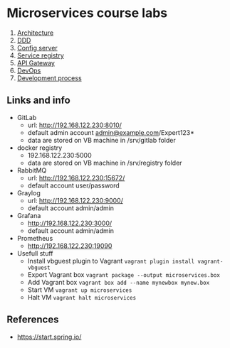 # Microservices course labs

1. [Architecture](architecture.md)
2. [DDD](ddd.md)
3. [Config server](configserver.md) 
4. [Service registry](registry.md)
5. [API Gateway](gateway.md)
6. [DevOps](devops.md)
7. [Development process](dev_proccess.md)

## Links and info
* GitLab
  * url: http://192.168.122.230:8010/
  * default admin account admin@example.com/Expert123*
  * data are stored on VB machine in /srv/gitlab folder
* docker registry
  * 192.168.122.230:5000
  * data are stored on VB machine in /srv/registry folder
* RabbitMQ
  * url: http://192.168.122.230:15672/
  * default account user/password
* Graylog
  * url: http://192.168.122.230:9000/
  * default account admin/admin
* Grafana
  * http://192.168.122.230:3000/
  * default account admin/admin
* Prometheus
  * http://192.168.122.230:19090
* Usefull stuff
  * Install vbguest plugin to Vagrant `vagrant plugin install vagrant-vbguest`
  * Export Vagrant box `vagrant package --output microservices.box`
  * Add Vagrant box `vagrant box add --name mynewbox mynew.box`
  * Start VM `vagrant up microservices`
  * Halt VM `vagrant halt microservices`

## References
* https://start.spring.io/

